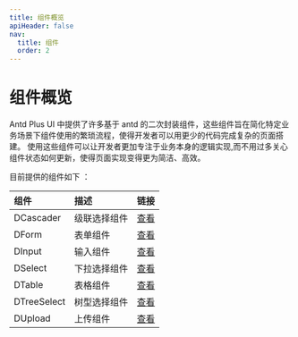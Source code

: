 ```yaml
---
title: 组件概览
apiHeader: false
nav:
  title: 组件
  order: 2
---
```


# 组件概览

Antd Plus UI 中提供了许多基于 antd 的二次封装组件，这些组件旨在简化特定业务场景下组件使用的繁琐流程，使得开发者可以用更少的代码完成复杂的页面搭建。
使用这些组件可以让开发者更加专注于业务本身的逻辑实现,而不用过多关心组件状态如何更新，使得页面实现变得更为简洁、高效。

目前提供的组件如下 ：

| 组件        | 描述         | 链接                              |
| :---------- | :----------- | :-------------------------------- |
| DCascader   | 级联选择组件 | [查看](/components/d-cascader)    |
| DForm       | 表单组件     | [查看](/components/d-form)        |
| DInput      | 输入组件     | [查看](/components/d-input)       |
| DSelect     | 下拉选择组件 | [查看](/components/d-select)      |
| DTable      | 表格组件     | [查看](/components/d-table)       |
| DTreeSelect | 树型选择组件 | [查看](/components/d-tree-select) |
| DUpload     | 上传组件     | [查看](/components/d-upload)      |
